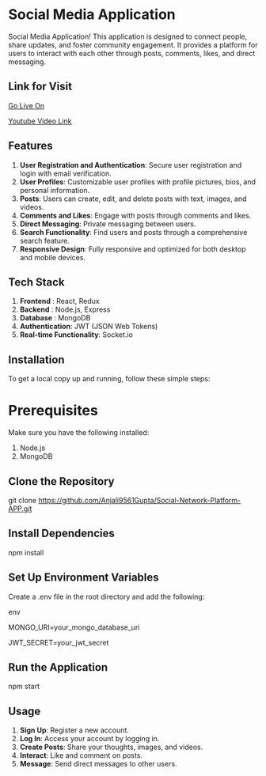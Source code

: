 # Social Media Application

Social Media Application! This application is designed to connect people, share updates, and foster community engagement. It provides a platform for users to interact with each other through posts, comments, likes, and direct messaging.

## Link for Visit

[Go Live On](https://social-network-platform-app.vercel.app)

[Youtube Video Link](https://www.youtube.com/watch?v=17mzqWZMDho)


## Features
1. **User Registration and Authentication**: Secure user registration and login with email verification.
2. **User Profiles**: Customizable user profiles with profile pictures, bios, and personal information.
3. **Posts**: Users can create, edit, and delete posts with text, images, and videos.
4. **Comments and Likes**: Engage with posts through comments and likes.
5. **Direct Messaging**: Private messaging between users.
6. **Search Functionality**: Find users and posts through a comprehensive search feature.
7. **Responsive Design**: Fully responsive and optimized for both desktop and mobile devices.

## Tech Stack

1. **Frontend** : React, Redux
2. **Backend**  : Node.js, Express
3. **Database** : MongoDB
4. **Authentication**: JWT (JSON Web Tokens)
5. **Real-time Functionality**: Socket.io

## Installation
To get a local copy up and running, follow these simple steps:

# Prerequisites
Make sure you have the following installed:

1. Node.js
2. MongoDB
   
## Clone the Repository

git clone https://github.com/Anjali9561Gupta/Social-Network-Platform-APP.git

## Install Dependencies

npm install

## Set Up Environment Variables
Create a .env file in the root directory and add the following:

env

MONGO_URI=your_mongo_database_uri

JWT_SECRET=your_jwt_secret


## Run the Application

npm start

## Usage
1. **Sign Up**: Register a new account.
2. **Log In**: Access your account by logging in.
3. **Create Posts**: Share your thoughts, images, and videos.
4. **Interact**: Like and comment on posts.
5. **Message**: Send direct messages to other users.
